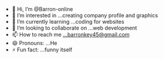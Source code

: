 - 👋 Hi, I’m @Barron-online
- 👀 I’m interested in ...creating company profile and graphics
- 🌱 I’m currently learning ...coding for websites
- 💞️ I’m looking to collaborate on ...web development
- 📫 How to reach me ...barronkey45@gmail.com
- 😄 Pronouns: ...He
- ⚡ Fun fact: ...funny itself

<!---
Barron-online/Barron-online is a ✨ special ✨ repository because its `README.md` (this file) appears on your GitHub profile.
You can click the Preview link to take a look at your changes.
--->

